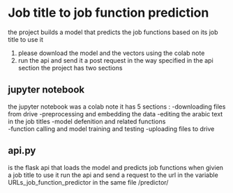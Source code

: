 # Job title to job function prediction 
the project builds a model that predicts the job functions based on its job title 
to use it
1. please download the model and the vectors using the colab note 
2. run the api and send it a post request in the way specified in the api section 
the project has two sections 
## jupyter notebook
the jupyter notebook was a colab note 
it has 5 sections :
-downloading files from drive 
-preprocessing and embedding the data 
-editing the arabic text in the job titles
-model defenition and related functions  
-function calling and model training and testing 
-uploading files to drive 
## api.py
is the flask api that loads the model and predicts job functions when givien a job title 
to use it run the api and send a request to the url in the variable URLs_job_function_predictor in the same file <your host> /predictor/<job title> 
